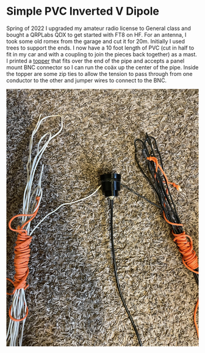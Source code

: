 # Simple PVC Inverted V Dipole

Spring of 2022 I upgraded my amateur radio license to General class and bought a QRPLabs QDX to get started with FT8 on HF.
For an antenna, I took some old romex from the garage and cut it for 20m. Initially I used trees to support the ends. I now have a 10 foot length of PVC (cut in half to fit in my car and with a coupling to join the pieces back together) as a mast. I printed a [topper](https://gist.github.com/hspil/26d985e498294c5c605ab5d39f3b9beb) that fits over the end of the pipe and accepts a panel mount BNC connector so I can run the coäx up the center of the pipe. Inside the topper are some zip ties to allow the tension to pass through from one conductor to the other and jumper wires to connect to the BNC. 

![Dipole](assets/images/dipole.jpg)
